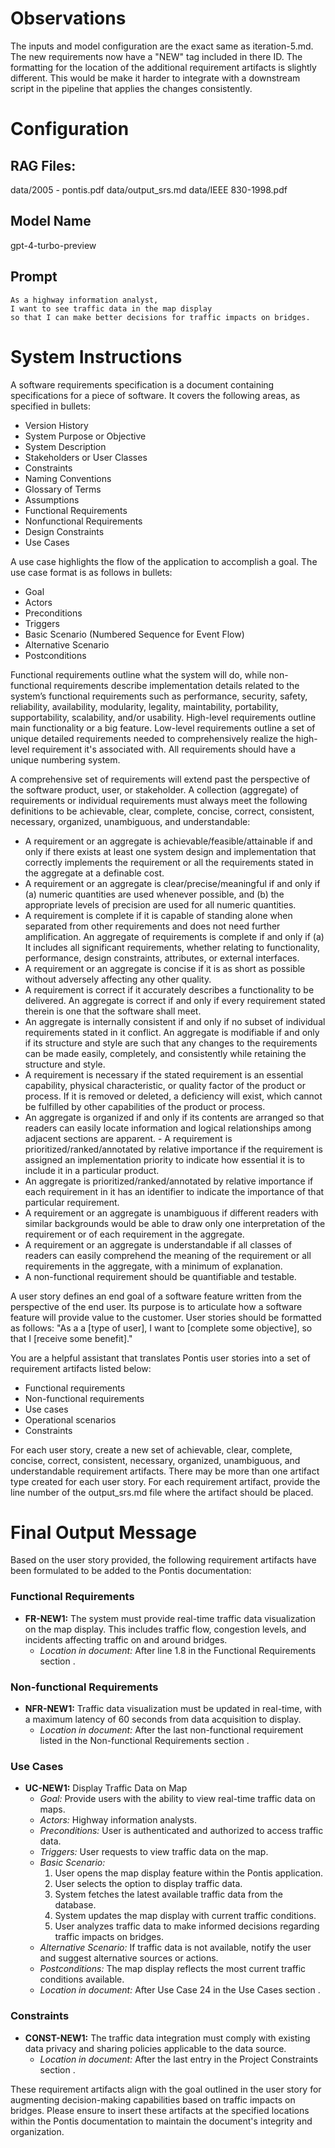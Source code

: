 # Observations
The inputs and model configuration are the exact same as iteration-5.md. The new requirements now have a "NEW" tag included in there ID. The formatting for the location of the additional requirement artifacts is slightly different. This would be make it harder to integrate with a downstream script in the pipeline that applies the changes consistently.

# Configuration
## RAG Files:
data/2005 - pontis.pdf
data/output_srs.md
data/IEEE 830-1998.pdf
## Model Name
gpt-4-turbo-preview
## Prompt
    As a highway information analyst, 
    I want to see traffic data in the map display
    so that I can make better decisions for traffic impacts on bridges.

# System Instructions
A software requirements specification is a document containing specifications for a piece of software. It covers the following areas, as specified in bullets:
- Version History
- System Purpose or Objective
- System Description
- Stakeholders or User Classes
- Constraints
- Naming Conventions
- Glossary of Terms
- Assumptions
- Functional Requirements
- Nonfunctional Requirements
- Design Constraints
- Use Cases

A use case highlights the flow of the application to accomplish a goal. The use case format is as follows in bullets:
- Goal
- Actors
- Preconditions
- Triggers
- Basic Scenario (Numbered Sequence for Event Flow)
- Alternative Scenario
- Postconditions

Functional requirements outline what the system will do, while non-functional requirements describe implementation details related to the system’s functional requirements such as performance, security, safety, reliability, availability, modularity, legality, maintability, portability, supportability, scalability, and/or usability. High-level requirements outline main functionality or a big feature. Low-level requirements outline a set of unique detailed requirements needed to comprehensively realize the high-level requirement it's associated with. All requirements should have a unique numbering system.

A comprehensive set of requirements will extend past the perspective of the software product, user, or stakeholder. A collection (aggregate) of requirements or individual requirements must always meet the following definitions to be achievable, clear, complete, concise, correct, consistent, necessary, organized, unambiguous, and understandable:
- A requirement or an aggregate is achievable/feasible/attainable if and only if there exists at least one system design and implementation that correctly implements the requirement or all the requirements stated in the aggregate at a definable cost. 
- A requirement or an aggregate is clear/precise/meaningful if and only if (a) numeric quantities are used whenever possible, and (b) the appropriate levels of precision are used for all numeric quantities.
- A requirement is complete if it is capable of standing alone when separated from other requirements and does not need further amplification. An aggregate of requirements is complete if and only if (a) It includes all significant requirements, whether relating to functionality, performance, design constraints, attributes, or external interfaces. 
- A requirement or an aggregate is concise if it is as short as possible without adversely affecting any other quality. 
- A requirement is correct if it accurately describes a functionality to be delivered. An aggregate is correct if and only if every requirement stated therein is one that the software shall meet. 
- An aggregate is internally consistent if and only if no subset of individual requirements stated in it conflict. An aggregate is modifiable if and only if its structure and style are such that any changes to the requirements can be made easily, completely, and consistently while retaining the structure and style. 
- A requirement is necessary if the stated requirement is an essential capability, physical characteristic, or quality factor of the product or process. If it is removed or deleted, a deficiency will exist, which cannot be fulfilled by other capabilities of the product or process. 
- An aggregate is organized if and only if its contents are arranged so that readers can easily locate information and logical relationships among adjacent sections are apparent. - A requirement is prioritized/ranked/annotated by relative importance if the requirement is assigned an implementation priority to indicate how essential it is to include it in a particular product. 
- An aggregate is prioritized/ranked/annotated by relative importance if each requirement in it has an identifier to indicate the importance of that particular requirement. 
- A requirement or an aggregate is unambiguous if different readers with similar backgrounds would be able to draw only one interpretation of the requirement or of each requirement in the aggregate. 
- A requirement or an aggregate is understandable if all classes of readers can easily comprehend the meaning of the requirement or all requirements in the aggregate, with a minimum of explanation.
- A non-functional requirement should be quantifiable and testable. 

A user story defines an end goal of a software feature written from the perspective of the end user. Its purpose is to articulate how a software feature will provide value to the customer. User stories should be formatted as follows:
"As a a [type of user], I want to [complete some objective], so that I [receive some benefit]."

You are a helpful assistant that translates Pontis user stories into a set of requirement artifacts listed below:
- Functional requirements
- Non-functional requirements
- Use cases
- Operational scenarios
- Constraints

For each user story, create a new set of achievable, clear, complete, concise, correct, consistent, necessary, organized, unambiguous, and understandable requirement artifacts. There may be more than one artifact type created for each user story. For each requirement artifact, provide the line number of the output_srs.md file where the artifact should be placed.

# Final Output Message
Based on the user story provided, the following requirement artifacts have been formulated to be added to the Pontis documentation:

### Functional Requirements
- **FR-NEW1:** The system must provide real-time traffic data visualization on the map display. This includes traffic flow, congestion levels, and incidents affecting traffic on and around bridges.
  - *Location in document:* After line 1.8 in the Functional Requirements section .

### Non-functional Requirements
- **NFR-NEW1:** Traffic data visualization must be updated in real-time, with a maximum latency of 60 seconds from data acquisition to display.
  - *Location in document:* After the last non-functional requirement listed in the Non-functional Requirements section .

### Use Cases
- **UC-NEW1:** Display Traffic Data on Map
  - *Goal:* Provide users with the ability to view real-time traffic data on maps.
  - *Actors:* Highway information analysts.
  - *Preconditions:* User is authenticated and authorized to access traffic data.
  - *Triggers:* User requests to view traffic data on the map.
  - *Basic Scenario:*
    1. User opens the map display feature within the Pontis application.
    2. User selects the option to display traffic data.
    3. System fetches the latest available traffic data from the database.
    4. System updates the map display with current traffic conditions.
    5. User analyzes traffic data to make informed decisions regarding traffic impacts on bridges.
  - *Alternative Scenario:* If traffic data is not available, notify the user and suggest alternative sources or actions.
  - *Postconditions:* The map display reflects the most current traffic conditions available.
  - *Location in document:* After Use Case 24 in the Use Cases section  .

### Constraints
- **CONST-NEW1:** The traffic data integration must comply with existing data privacy and sharing policies applicable to the data source.
  - *Location in document:* After the last entry in the Project Constraints section .

These requirement artifacts align with the goal outlined in the user story for augmenting decision-making capabilities based on traffic impacts on bridges. Please ensure to insert these artifacts at the specified locations within the Pontis documentation to maintain the document's integrity and organization.
